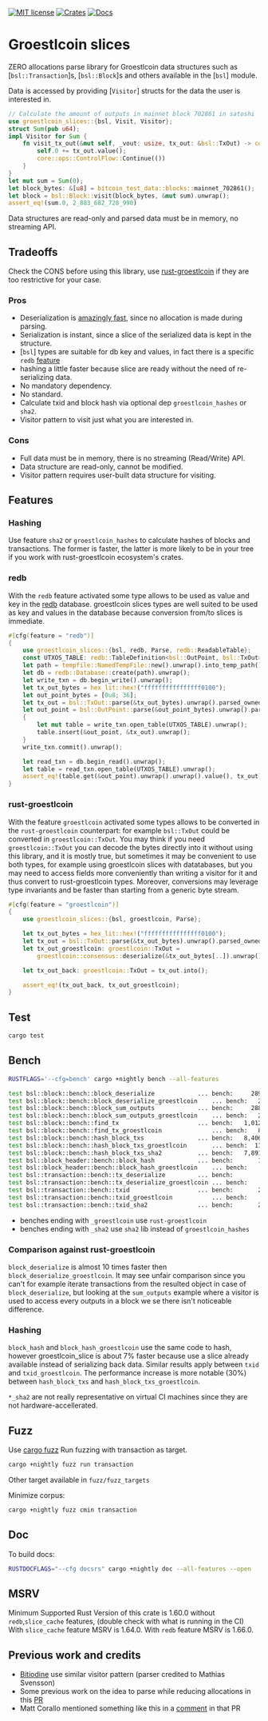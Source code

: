 [![MIT license](https://img.shields.io/github/license/Groestlcoin/groestlcoin_slices)](https://github.com/Groestlcoin/groestlcoin_slices/blob/master/LICENSE)
[![Crates](https://img.shields.io/crates/v/groestlcoin_slices.svg)](https://crates.io/crates/groestlcoin_slices)
[![Docs](https://img.shields.io/badge/docs.rs-groestlcoin_slices-green)](https://docs.rs/groestlcoin_slices)

# Groestlcoin slices

ZERO allocations parse library for Groestlcoin data structures such as [`bsl::Transaction`]s, [`bsl::Block`]s
and others available in the [`bsl`] module.

Data is accessed by providing [`Visitor`] structs for the data the user is interested in.

```rust
// Calculate the amount of outputs in mainnet block 702861 in satoshi
use groestlcoin_slices::{bsl, Visit, Visitor};
struct Sum(pub u64);
impl Visitor for Sum {
    fn visit_tx_out(&mut self, _vout: usize, tx_out: &bsl::TxOut) -> core::ops::ControlFlow<()>  {
        self.0 += tx_out.value();
        core::ops::ControlFlow::Continue(())
    }
}
let mut sum = Sum(0);
let block_bytes: &[u8] = bitcoin_test_data::blocks::mainnet_702861();
let block = bsl::Block::visit(block_bytes, &mut sum).unwrap();
assert_eq!(sum.0, 2_883_682_728_990)
```

Data structures are read-only and parsed data must be in memory, no streaming API.

## Tradeoffs

Check the CONS before using this library, use [rust-groestlcoin](https://github.com/Groestlcoin/rust-groestlcoin) if they are too restrictive for your case.

### Pros

* Deserialization is [amazingly fast](#bench), since no allocation is made during parsing.
* Serialization is instant, since a slice of the serialized data is kept in the structure.
* [`bsl`] types are suitable for db key and values, in fact there is a specific `redb` [feature](#redb)
* hashing a little faster because slice are ready without the need of re-serializing data.
* No mandatory dependency.
* No standard.
* Calculate txid and block hash via optional dep `groestlcoin_hashes` or `sha2`.
* Visitor pattern to visit just what you are interested in.

### Cons

* Full data must be in memory, there is no streaming (Read/Write) API.
* Data structure are read-only, cannot be modified.
* Visitor pattern requires user-built data structure for visiting.

## Features

### Hashing

Use feature `sha2` or `groestlcoin_hashes` to calculate hashes of blocks and transactions.
The former is faster, the latter is more likely to be in your tree if you work with rust-groestlcoin 
ecosystem's crates.

### redb

With the `redb` feature activated some type allows to be used as value and key in the 
[redb](https://github.com/cberner/redb) database. groestlcoin slices types are well suited to be used
as key and values in the database because conversion from/to slices is immediate.

```rust
#[cfg(feature = "redb")]
{
    use groestlcoin_slices::{bsl, redb, Parse, redb::ReadableTable};
    const UTXOS_TABLE: redb::TableDefinition<bsl::OutPoint, bsl::TxOut> = redb::TableDefinition::new("utxos");
    let path = tempfile::NamedTempFile::new().unwrap().into_temp_path();
    let db = redb::Database::create(path).unwrap();
    let write_txn = db.begin_write().unwrap();
    let tx_out_bytes = hex_lit::hex!("ffffffffffffffff0100");
    let out_point_bytes = [0u8; 36];
    let tx_out = bsl::TxOut::parse(&tx_out_bytes).unwrap().parsed_owned();
    let out_point = bsl::OutPoint::parse(&out_point_bytes).unwrap().parsed_owned();
    {
        let mut table = write_txn.open_table(UTXOS_TABLE).unwrap();
        table.insert(&out_point, &tx_out).unwrap();
    }
    write_txn.commit().unwrap();

    let read_txn = db.begin_read().unwrap();
    let table = read_txn.open_table(UTXOS_TABLE).unwrap();
    assert_eq!(table.get(&out_point).unwrap().unwrap().value(), tx_out);
}
```

### rust-groestlcoin

With the feature `groestlcoin` activated some types allows to be converted in the `rust-groestlcoin` 
counterpart: for example `bsl::TxOut` could be converted in `groestlcoin::TxOut`. 
You may think if you need `groestlcoin::TxOut` you can decode the bytes directly into it without
using this library, and it is mostly true, but sometimes it may be convenient to use both types, for
example using groestlcoin slices with datatabases, but you may need to access fields more conveniently 
than writing a visitor for it and thus convert to rust-groestlcoin types. 
Moreover, conversions may leverage type invariants and be faster than starting from a generic byte stream.

``` rust
#[cfg(feature = "groestlcoin")]
{
    use groestlcoin_slices::{bsl, groestlcoin, Parse};

    let tx_out_bytes = hex_lit::hex!("ffffffffffffffff0100");
    let tx_out = bsl::TxOut::parse(&tx_out_bytes).unwrap().parsed_owned();
    let tx_out_groestlcoin: groestlcoin::TxOut =
        groestlcoin::consensus::deserialize(&tx_out_bytes[..]).unwrap();

    let tx_out_back: groestlcoin::TxOut = tx_out.into();

    assert_eq!(tx_out_back, tx_out_groestlcoin);
}
```

## Test

```sh
cargo test
```

## Bench

```sh
RUSTFLAGS='--cfg=bench' cargo +nightly bench --all-features
```

```sh
test bsl::block::bench::block_deserialize            ... bench:     289,421 ns/iter (+/- 46,179)
test bsl::block::bench::block_deserialize_groestlcoin    ... bench:   2,719,666 ns/iter (+/- 459,186)
test bsl::block::bench::block_sum_outputs            ... bench:     288,248 ns/iter (+/- 39,013)
test bsl::block::bench::block_sum_outputs_groestlcoin    ... bench:   2,607,791 ns/iter (+/- 321,212)
test bsl::block::bench::find_tx                      ... bench:   1,012,297 ns/iter (+/- 6,278)
test bsl::block::bench::find_tx_groestlcoin              ... bench:   8,632,416 ns/iter (+/- 89,751)
test bsl::block::bench::hash_block_txs               ... bench:   8,406,341 ns/iter (+/- 938,119)
test bsl::block::bench::hash_block_txs_groestlcoin       ... bench:  11,843,590 ns/iter (+/- 1,052,109)
test bsl::block::bench::hash_block_txs_sha2          ... bench:   7,891,956 ns/iter (+/- 1,047,439)
test bsl::block_header::bench::block_hash            ... bench:       1,399 ns/iter (+/- 205)
test bsl::block_header::bench::block_hash_groestlcoin    ... bench:       1,510 ns/iter (+/- 222)
test bsl::transaction::bench::tx_deserialize         ... bench:          38 ns/iter (+/- 8)
test bsl::transaction::bench::tx_deserialize_groestlcoin ... bench:         219 ns/iter (+/- 30)
test bsl::transaction::bench::txid                   ... bench:       2,185 ns/iter (+/- 166)
test bsl::transaction::bench::txid_groestlcoin           ... bench:       2,416 ns/iter (+/- 213)
test bsl::transaction::bench::txid_sha2              ... bench:       2,085 ns/iter (+/- 216)
```

* benches ending with `_groestlcoin` use `rust-groestlcoin`
* benches ending with `_sha2` use `sha2` lib instead of `groestlcoin_hashes`

### Comparison against rust-groestlcoin

`block_deserialize` is almost 10 times faster then `block_deserialize_groestlcoin`. It may see unfair 
comparison since you can't for example iterate transactions from the resulted object in case of 
`block_deserialize`, but looking at the `sum_outputs` example where a visitor is used to access 
every outputs in a block we se there isn't noticeable difference.

### Hashing 

`block_hash` and `block_hash_groestlcoin` use the same code to hash, however groestlcoin_slice is about 7% 
faster because use a slice already available instead of serializing back data.
Similar results apply between `txid` and `txid_groestlcoin`.
The performance increase is more notable (30%) between `hash_block_txs` and `hash_block_txs_groestlcoin`.

`*_sha2` are not really representative on virtual CI machines since they are not hardware-accellerated. 

## Fuzz

Use [cargo fuzz](https://github.com/rust-fuzz/cargo-fuzz)
Run fuzzing with transaction as target.

```sh
cargo +nightly fuzz run transaction
```

Other target available in `fuzz/fuzz_targets`


Minimize corpus:
```sh
cargo +nightly fuzz cmin transaction
```

## Doc

To build docs:

```sh
RUSTDOCFLAGS="--cfg docsrs" cargo +nightly doc --all-features --open
```

## MSRV

Minimum Supported Rust Version of this crate is 1.60.0 without `redb`,`slice_cache` features, (double check with what is running in the CI)
With `slice_cache` feature MSRV is 1.64.0.
With `redb` feature MSRV is 1.66.0.



## Previous work and credits

* [Bitiodine](https://github.com/mikispag/bitiodine) use similar visitor pattern (parser credited to Mathias Svensson) 
* Some previous work on the idea to parse while reducing allocations in this [PR](https://github.com/rust-bitcoin/rust-bitcoin/pull/672)
* Matt Corallo mentioned something like this in a [comment](https://github.com/rust-bitcoin/rust-bitcoin/pull/672#pullrequestreview-769198159) in that PR
